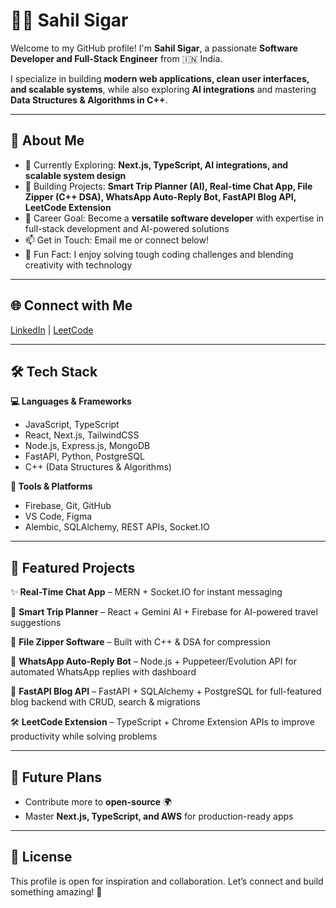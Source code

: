 # 👨‍💻 Sahil Sigar

Welcome to my GitHub profile! I'm **Sahil Sigar**, a passionate **Software Developer and Full-Stack Engineer** from 🇮🇳 India.

I specialize in building **modern web applications, clean user interfaces, and scalable systems**, while also exploring **AI integrations** and mastering **Data Structures & Algorithms in C++**.

---

## 🚀 About Me
- 🌱 Currently Exploring: **Next.js, TypeScript, AI integrations, and scalable system design**
- 🔭 Building Projects: **Smart Trip Planner (AI), Real-time Chat App, File Zipper (C++ DSA), WhatsApp Auto-Reply Bot, FastAPI Blog API, LeetCode Extension**
- 🎯 Career Goal: Become a **versatile software developer** with expertise in full-stack development and AI-powered solutions
- 📫 Get in Touch: Email me or connect below!
- 💬 Fun Fact: I enjoy solving tough coding challenges and blending creativity with technology

---

## 🌐 Connect with Me
[LinkedIn](https://www.linkedin.com/in/sahil-sigar-0198a4297/) | [LeetCode](https://leetcode.com/u/sahilSigar/) 

---

## 🛠️ Tech Stack

**💻 Languages & Frameworks**
- JavaScript, TypeScript
- React, Next.js, TailwindCSS
- Node.js, Express.js, MongoDB
- FastAPI, Python, PostgreSQL
- C++ (Data Structures & Algorithms)

**🔧 Tools & Platforms**
- Firebase, Git, GitHub
- VS Code, Figma
- Alembic, SQLAlchemy, REST APIs, Socket.IO

---


## 📌 Featured Projects

✨ **Real-Time Chat App** – MERN + Socket.IO for instant messaging  

🧳 **Smart Trip Planner** – React + Gemini AI + Firebase for AI-powered travel suggestions  

📂 **File Zipper Software** – Built with C++ & DSA for compression  

🤖 **WhatsApp Auto-Reply Bot** – Node.js + Puppeteer/Evolution API for automated WhatsApp replies with dashboard  

📝 **FastAPI Blog API** – FastAPI + SQLAlchemy + PostgreSQL for full-featured blog backend with CRUD, search & migrations  

🛠 **LeetCode Extension** – TypeScript + Chrome Extension APIs to improve productivity while solving problems  

---

## 📅 Future Plans
- Contribute more to **open-source** 🌍  
- Master **Next.js, TypeScript, and AWS** for production-ready apps  

---

## 📝 License
This profile is open for inspiration and collaboration. Let’s connect and build something amazing! 🚀
